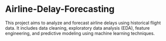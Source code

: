 # Airline-Delay-Forecasting
This project aims to analyze and forecast airline delays using historical flight data.   It includes data cleaning, exploratory data analysis (EDA), feature engineering, and predictive modeling using machine learning techniques.
